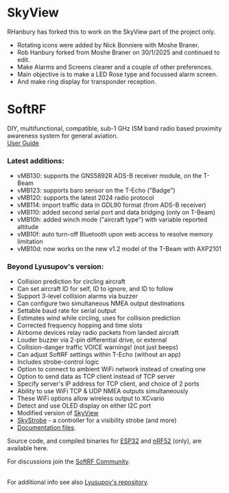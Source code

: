 # SkyView
RHanbury has forked this to work on the SkyView part of the project only.
* Rotating icons were added by Nick Bonniere with Moshe Braner.
 * Rob Hanbury forked from Moshe Braner on 30/1/2025 and continued to edit.
 *  Make Alarms and Screens clearer and a couple of other preferences.
 *  Main objective is to make a LED Rose type and focussed alarm screen.
 *  And make ring display for transponder reception.

# SoftRF &nbsp;&nbsp;&nbsp;&nbsp;&nbsp;

DIY, multifunctional, compatible, sub-1 GHz ISM band radio based proximity awareness system for general aviation.
<br>
[User Guide](https://github.com/moshe-braner/SoftRF/blob/master/software/firmware/documentation/SoftRF_MB_user_guide.txt)
<br>

### Latest additions:

* vMB130: supports the GNS5892R ADS-B receiver module, on the T-Beam
* vMB123: supports baro sensor on the T-Echo ("Badge")
* vMB120: supports the latest 2024 radio protocol
* vMB114: import traffic data in GDL90 format (from ADS-B receiver)
* vMB110: added second serial port and data bridging (only on T-Beam)
* vMB10h: added winch mode ("aircraft type") with variable reported altitude
* vMB10f: auto turn-off Bluetooth upon web access to resolve memory limitation
* vMB10d: now works on the new v1.2 model of the T-Beam with AXP2101

### Beyond Lyusupov's version:

* Collision prediction for circling aircraft
* Can set aircraft ID for self, ID to ignore, and ID to follow
* Support 3-level collision alarms via buzzer
* Can configure two simultaneous NMEA output destinations
* Settable baud rate for serial output
* Estimates wind while circling, uses for collision prediction
* Corrected frequency hopping and time slots
* Airborne devices relay radio packets from landed aircraft 
* Louder buzzer via 2-pin differential drive, or external
* Collision-danger traffic VOICE warnings! (not just beeps)
* Can adjust SoftRF settings within T-Echo (without an app)
* Includes strobe-control logic
* Option to connect to ambient WiFi network instead of creating one
* Option to send data as TCP client instead of TCP server
* Specify server's IP address for TCP client, and choice of 2 ports
* Ability to use WiFi TCP & UDP NMEA outputs simultaneously
* These WiFi options allow wireless output to XCvario
* Detect and use OLED display on either I2C port
* Modified version of [SkyView](https://github.com/moshe-braner/SoftRF/tree/master/software/firmware/binaries/ESP32/SkyView)
* [SkyStrobe](https://github.com/moshe-braner/SoftRF/tree/master/software/firmware/binaries/ESP32/SkyStrobe) - a controller for a visibility strobe (and more)
* [Documentation files](https://github.com/moshe-braner/SoftRF/tree/master/software/firmware/documentation).

Source code, and compiled binaries for [ESP32](https://github.com/moshe-braner/SoftRF/tree/master/software/firmware/binaries/ESP32/SoftRF) and [nRF52](https://github.com/moshe-braner/SoftRF/tree/master/software/firmware/binaries/nRF52840/SoftRF/MassStorage) (only), are available here.
<br>

For discussions join the [SoftRF Community](https://groups.google.com/g/softrf_community).
<br>
<br>

For additional info see also [Lyusupov's repository](https://github.com/lyusupov/SoftRF).


